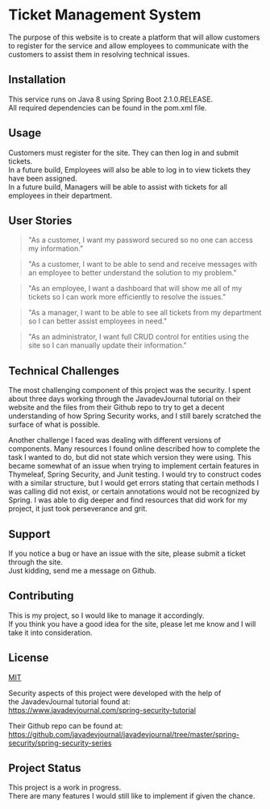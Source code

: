 # Ticket Management System

The purpose of this website is to create a platform that will allow customers to register for the service and allow employees to communicate with the customers 
to assist them in resolving technical issues.

## Installation

This service runs on Java 8 using Spring Boot 2.1.0.RELEASE.\
All required dependencies can be found in the pom.xml file.

## Usage

Customers must register for the site. They can then log in and submit tickets.\
In a future build, Employees will also be able to log in to view tickets they have been assigned.\
In a future build, Managers will be able to assist with tickets for all employees in their department.

## User Stories

>"As a customer, I want my password secured so no one can access my information."

> "As a customer, I want to be able to send and receive messages with an employee to better understand the solution to my problem."

> "As an employee, I want a dashboard that will show me all of my tickets so I can work more efficiently to resolve the issues."

> "As a manager, I want to be able to see all tickets from my department so I can better assist employees in need."

> "As an administrator, I want full CRUD control for entities using the site so I can manually update their information."

## Technical Challenges

The most challenging component of this project was the security. I spent about three days working through the JavadevJournal tutorial on their website and the files from their Github repo to try to get 
a decent understanding of how Spring Security works, and I still barely scratched the surface of what is possible.

Another challenge I faced was dealing with different versions of components. Many resources I found online described how to complete the task I wanted to do, 
but did not state which version they were using. This became somewhat of an issue when trying to implement certain features in Thymeleaf, Spring Security, and Junit testing. 
I would try to construct codes with a similar structure, but I would get errors stating that certain methods I was calling did not exist, or certain annotations 
would not be recognized by Spring. I was able to dig deeper and find resources that did work for my project, it just took perseverance and grit.

## Support

If you notice a bug or have an issue with the site, please submit a ticket through the site.\
Just kidding, send me a message on Github.

## Contributing

This is my project, so I would like to manage it accordingly.\
If you think you have a good idea for the site, please let me know and I will take it into consideration.

## License

[MIT](https://choosealicense.com/licenses/mit/)

Security aspects of this project were developed with the help of\
the JavadevJournal tutorial found at:\
https://www.javadevjournal.com/spring-security-tutorial

Their Github repo can be found at:\
https://github.com/javadevjournal/javadevjournal/tree/master/spring-security/spring-security-series

## Project Status

This project is a work in progress.\
There are many features I would still like to implement if given the chance.